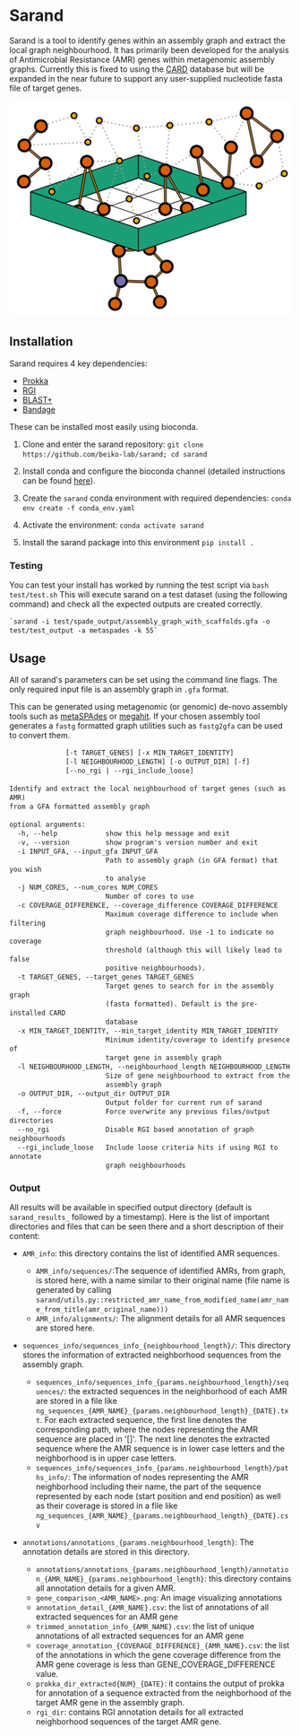 # Sarand

Sarand is a tool to identify genes within an assembly graph and extract the local graph neighbourhood.
It has primarily been developed for the analysis of Antimicrobial Resistance (AMR) genes within metagenomic assembly graphs.
Currently this is fixed to using the [CARD](card.mcmaster.ca) database but will be expanded in the near future to support any user-supplied nucleotide fasta file of target genes.

![sarand](sarand/docs/sarand.png)

## Installation

Sarand requires 4 key dependencies:

- [Prokka](https://github.com/tseemann/prokka)
- [RGI](https://github.com/arpcard/rgi)
- [BLAST+](https://blast.ncbi.nlm.nih.gov/Blast.cgi?PAGE_TYPE=BlastDocs&DOC_TYPE=Download)
- [Bandage](https://rrwick.github.io/Bandage/)

These can be installed most easily using bioconda.

1. Clone and enter the sarand repository: `git clone https://github.com/beiko-lab/sarand; cd sarand`

2. Install conda and configure the bioconda channel (detailed instructions can be found [here](https://bioconda.github.io/user/install.html)).

3. Create the `sarand` conda environment with required dependencies: `conda env create -f conda_env.yaml`

4. Activate the environment: `conda activate sarand`

5. Install the sarand package into this environment `pip install .`

### Testing

You can test your install has worked by running the test script via `bash test/test.sh` 
This will execute sarand on a test dataset (using the following command) and check all the expected outputs are created correctly.

    `sarand -i test/spade_output/assembly_graph_with_scaffolds.gfa -o test/test_output -a metaspades -k 55`

## Usage

All of sarand's parameters can be set using the command line flags.
The only required input file is an assembly graph in `.gfa` format.

This can be generated using metagenomic (or genomic) de-novo assembly tools
such as [metaSPAdes](https://github.com/ablab/spades) or [megahit](https://github.com/voutcn/megahit).
If your chosen assembly tool generates a `fastg` formatted graph utilities such as `fastg2gfa` can be used to convert them.

```usage: sarand [-h] [-v] -i INPUT_GFA [-j NUM_CORES] [-c COVERAGE_DIFFERENCE]
              [-t TARGET_GENES] [-x MIN_TARGET_IDENTITY]
              [-l NEIGHBOURHOOD_LENGTH] [-o OUTPUT_DIR] [-f]
              [--no_rgi | --rgi_include_loose]

Identify and extract the local neighbourhood of target genes (such as AMR)
from a GFA formatted assembly graph

optional arguments:
  -h, --help            show this help message and exit
  -v, --version         show program's version number and exit
  -i INPUT_GFA, --input_gfa INPUT_GFA
                        Path to assembly graph (in GFA format) that you wish
                        to analyse
  -j NUM_CORES, --num_cores NUM_CORES
                        Number of cores to use
  -c COVERAGE_DIFFERENCE, --coverage_difference COVERAGE_DIFFERENCE
                        Maximum coverage difference to include when filtering
                        graph neighbourhood. Use -1 to indicate no coverage
                        threshold (although this will likely lead to false
                        positive neighbourhoods).
  -t TARGET_GENES, --target_genes TARGET_GENES
                        Target genes to search for in the assembly graph
                        (fasta formatted). Default is the pre-installed CARD
                        database
  -x MIN_TARGET_IDENTITY, --min_target_identity MIN_TARGET_IDENTITY
                        Minimum identity/coverage to identify presence of
                        target gene in assembly graph
  -l NEIGHBOURHOOD_LENGTH, --neighbourhood_length NEIGHBOURHOOD_LENGTH
                        Size of gene neighbourhood to extract from the
                        assembly graph
  -o OUTPUT_DIR, --output_dir OUTPUT_DIR
                        Output folder for current run of sarand
  -f, --force           Force overwrite any previous files/output directories
  --no_rgi              Disable RGI based annotation of graph neighbourhoods
  --rgi_include_loose   Include loose criteria hits if using RGI to annotate
                        graph neighbourhoods
```

### Output
All results will be available in specified output directory (default is `sarand_results_` followed by a timestamp).
Here is the list of important directories and files that can be seen there and a short description of their content:
* `AMR_info`: this directory contains the list of identified AMR sequences.
    * `AMR_info/sequences/`:The sequence of identified AMRs, from graph, is stored here, with a name similar to their original name (file name is generated by calling `sarand/utils.py::restricted_amr_name_from_modified_name(amr_name_from_title(amr_original_name)))`
    * `AMR_info/alignments/`: The alignment details for all AMR sequences are stored here.

* `sequences_info/sequences_info_{neighbourhood_length}/`: This directory stores the information of extracted neighborhood sequences from the assembly graph.
    * `sequences_info/sequences_info_{params.neighbourhood_length}/sequences/`: the extracted sequences in the neighborhood of each AMR are stored in a file like `ng_sequences_{AMR_NAME}_{params.neighbourhood_length}_{DATE}.txt`.
For each extracted sequence, the first line denotes the corresponding path, where the nodes representing the AMR sequence are placed in '[]'. The next line denotes the extracted sequence where the AMR sequence is in lower case letters and the neighborhood is in upper case letters.
    * `sequences_info/sequences_info_{params.neighbourhood_length}/paths_info/`: The information of nodes representing the AMR neighborhood including their name, the part of the sequence represented by each node (start position and end position) as well as their coverage is stored in a file like `ng_sequences_{AMR_NAME}_{params.neighbourhood_length}_{DATE}.csv`

* `annotations/annotations_{params.neighbourhood_length}`: The annotation details are stored in this directory.
    * `annotations/annotations_{params.neighbourhood_length}/annotation_{AMR_NAME}_{params.neighbourhood_length}`: this directory contains all annotation details for a given AMR.
    * `gene_comparison_<AMR_NAME>.png`: An image visualizing annotations
    * `annotation_detail_{AMR_NAME}.csv`: the list of annotations of all extracted sequences for an AMR gene
    * `trimmed_annotation_info_{AMR_NAME}.csv`: the list of unique annotations of all extracted sequences for an AMR gene
    * `coverage_annotation_{COVERAGE_DIFFERENCE}_{AMR_NAME}.csv`: the list of the annotations in which the gene coverage difference from the AMR gene coverage is less than GENE_COVERAGE_DIFFERENCE value.
    * `prokka_dir_extracted{NUM}_{DATE}`: it contains the output of prokka for annotation of a sequence extracted from the neighborhood of the target AMR gene in the assembly graph.
    * `rgi_dir`: contains RGI annotation details for all extracted neighborhood sequences of the target AMR gene.
